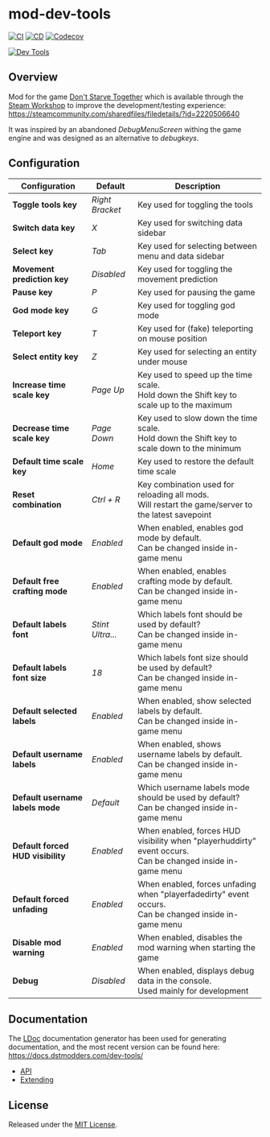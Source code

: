 # mod-dev-tools

[![CI]](https://github.com/dstmodders/mod-dev-tools/actions/workflows/ci.yml)
[![CD]](https://github.com/dstmodders/mod-dev-tools/actions/workflows/cd.yml)
[![Codecov]](https://codecov.io/gh/dstmodders/mod-dev-tools)

[![Dev Tools](preview.png)](https://steamcommunity.com/sharedfiles/filedetails/?id=2220506640)

## Overview

Mod for the game [Don't Starve Together] which is available through the [Steam
Workshop] to improve the development/testing experience:
https://steamcommunity.com/sharedfiles/filedetails/?id=2220506640

It was inspired by an abandoned _DebugMenuScreen_ withing the game engine and
was designed as an alternative to _debugkeys_.

## Configuration

| Configuration                     | Default          | Description                                                                                                     |
| --------------------------------- | ---------------- | --------------------------------------------------------------------------------------------------------------- |
| **Toggle tools key**              | _Right Bracket_  | Key used for toggling the tools                                                                                 |
| **Switch data key**               | _X_              | Key used for switching data sidebar                                                                             |
| **Select key**                    | _Tab_            | Key used for selecting between menu and data sidebar                                                            |
| **Movement prediction key**       | _Disabled_       | Key used for toggling the movement prediction                                                                   |
| **Pause key**                     | _P_              | Key used for pausing the game                                                                                   |
| **God mode key**                  | _G_              | Key used for toggling god mode                                                                                  |
| **Teleport key**                  | _T_              | Key used for (fake) teleporting on mouse position                                                               |
| **Select entity key**             | _Z_              | Key used for selecting an entity under mouse                                                                    |
| **Increase time scale key**       | _Page Up_        | Key used to speed up the time scale.<br />Hold down the Shift key to scale up to the maximum                    |
| **Decrease time scale key**       | _Page Down_      | Key used to slow down the time scale.<br />Hold down the Shift key to scale down to the minimum                 |
| **Default time scale key**        | _Home_           | Key used to restore the default time scale                                                                      |
| **Reset combination**             | _Ctrl + R_       | Key combination used for reloading all mods.<br />Will restart the game/server to the latest savepoint          |
| **Default god mode**              | _Enabled_        | When enabled, enables god mode by default.<br />Can be changed inside in-game menu                              |
| **Default free crafting mode**    | _Enabled_        | When enabled, enables crafting mode by default.<br />Can be changed inside in-game menu                         |
| **Default labels font**           | _Stint Ultra..._ | Which labels font should be used by default?<br />Can be changed inside in-game menu                            |
| **Default labels font size**      | _18_             | Which labels font size should be used by default?<br />Can be changed inside in-game menu                       |
| **Default selected labels**       | _Enabled_        | When enabled, show selected labels by default.<br />Can be changed inside in-game menu                          |
| **Default username labels**       | _Enabled_        | When enabled, shows username labels by default.<br />Can be changed inside in-game menu                         |
| **Default username labels mode**  | _Default_        | Which username labels mode should be used by default?<br />Can be changed inside in-game menu                   |
| **Default forced HUD visibility** | _Enabled_        | When enabled, forces HUD visibility when "playerhuddirty" event occurs.<br />Can be changed inside in-game menu |
| **Default forced unfading**       | _Enabled_        | When enabled, forces unfading when "playerfadedirty" event occurs.<br />Can be changed inside in-game menu      |
| **Disable mod warning**           | _Enabled_        | When enabled, disables the mod warning when starting the game                                                   |
| **Debug**                         | _Disabled_       | When enabled, displays debug data in the console.<br />Used mainly for development                              |

## Documentation

The [LDoc] documentation generator has been used for generating documentation,
and the most recent version can be found here:
https://docs.dstmodders.com/dev-tools/

- [API](readme/01-api.md)
- [Extending](readme/02-extending.md)

## License

Released under the [MIT License](https://opensource.org/licenses/MIT).

[cd]: https://img.shields.io/github/actions/workflow/status/dstmodders/mod-dev-tools/cd.yml?branch=main&label=cd&logo=github
[ci]: https://img.shields.io/github/actions/workflow/status/dstmodders/mod-dev-tools/ci.yml?branch=main&label=ci&logo=github
[codecov]: https://img.shields.io/codecov/c/github/dstmodders/mod-dev-tools?logo=codecov&token=i1KIj2t9iH
[don't starve together]: https://www.klei.com/games/dont-starve-together
[ldoc]: https://stevedonovan.github.io/ldoc/
[steam workshop]: https://steamcommunity.com/sharedfiles/filedetails/?id=2220506640
